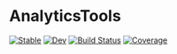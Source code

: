 # AnalyticsTools

[![Stable](https://img.shields.io/badge/docs-stable-blue.svg)](https://tobi-lipede-oodle.github.io/OodleAnalytics.jl/stable)
[![Dev](https://img.shields.io/badge/docs-dev-blue.svg)](https://tobi-lipede-oodle.github.io/OodleAnalytics.jl/dev)
[![Build Status](https://travis-ci.com/tobi-lipede-oodle/OodleAnalytics.jl.svg?branch=master)](https://travis-ci.com/tobi-lipede-oodle/OodleAnalytics.jl)
[![Coverage](https://codecov.io/gh/tobi-lipede-oodle/OodleAnalytics.jl/branch/master/graph/badge.svg)](https://codecov.io/gh/tobi-lipede-oodle/OodleAnalytics.jl)

